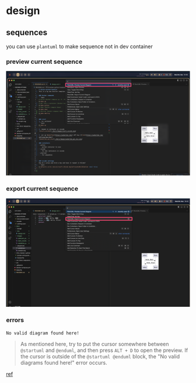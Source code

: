 # design

## sequences
you can use `plantuml` to make sequence not in dev container

### preview current sequence
![preview](../images/plantuml_preview.png)

### export current sequence
![export](../images/plantuml_export.png)

### errors
`No valid diagram found here!`
> As mentioned here, try to put the cursor somewhere between `@startuml` and `@enduml`, and then press `ALT + D` to open the preview. If the cursor is outside of the `@startuml @enduml` block, the "No valid diagrams found here!" error occurs.

[ref](https://github.com/qjebbs/vscode-plantuml/issues/140#issuecomment-870400917)
